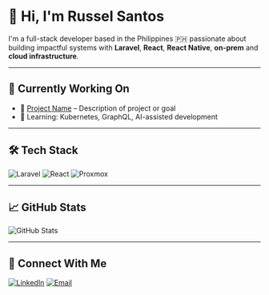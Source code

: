 # 👋 Hi, I'm Russel Santos

I'm a full-stack developer based in the Philippines 🇵🇭 passionate about building impactful systems with **Laravel**, **React**, **React Native**, **on-prem** and **cloud infrastructure**.

---

## 💼 Currently Working On
- 🚀 [Project Name](#) – Description of project or goal
- 🧠 Learning: Kubernetes, GraphQL, AI-assisted development

---

## 🛠️ Tech Stack
![Laravel](https://img.shields.io/badge/Laravel-%23FF2D20.svg?style=flat&logo=laravel&logoColor=white)
![React](https://img.shields.io/badge/React-%2320232a.svg?style=flat&logo=react&logoColor=%2361DAFB)
![Proxmox](https://img.shields.io/badge/Proxmox-333333?style=flat&logo=proxmox&logoColor=white)

---

## 📈 GitHub Stats
![GitHub Stats](https://github-readme-stats.vercel.app/api?username=russelsantos&show_icons=true&theme=tokyonight)

---

## 🔗 Connect With Me
[![LinkedIn](https://img.shields.io/badge/-LinkedIn-blue?style=flat-square&logo=Linkedin&logoColor=white)](https://linkedin.com/in/yourprofile)
[![Email](https://img.shields.io/badge/Email-D14836?style=flat&logo=gmail&logoColor=white)](mailto:you@example.com)
